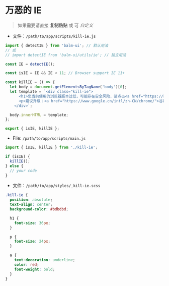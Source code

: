 # 万恶的 IE

> 如果需要请直接 **复制粘贴** 或 可 _自定义_

- 文件：`/path/to/app/scripts/kill-ie.js`

```js
import { detectIE } from 'balm-ui'; // 默认用法
// 或
// import detectIE from 'balm-ui/utils/ie'; // 独立用法

const IE = detectIE();

const isIE = IE && IE < 11; // Browser support IE 11+

const killIE = () => {
  let body = document.getElementsByTagName('body')[0];
  let template = `<div class="kill-ie">
      <h1>您当前使用的浏览器版本过低，可能存在安全风险，请点击<a href="https://browsehappy.com/">这里</a>选择一款新版浏览器。</h1>
      <p>建议升级：<a href="https://www.google.cn/intl/zh-CN/chrome/">谷歌浏览器</a></p>
    </div>`;

  body.innerHTML = template;
};

export { isIE, killIE };
```

- File: `/path/to/app/scripts/main.js`

```js
import { isIE, killIE } from './kill-ie';

if (isIE) {
  killIE();
} else {
  // your code
}
```

- 文件：`/path/to/app/styles/_kill-ie.scss`

```scss
.kill-ie {
  position: absolute;
  text-align: center;
  background-color: #bdbdbd;

  h1 {
    font-size: 36px;
  }

  p {
    font-size: 24px;
  }

  a {
    text-decoration: underline;
    color: red;
    font-weight: bold;
  }
}
```
